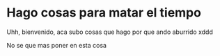 # Hago cosas para matar el tiempo

Uhh, bienvenido, aca subo cosas que hago por que ando aburrido xddd

No se que mas poner en esta cosa
